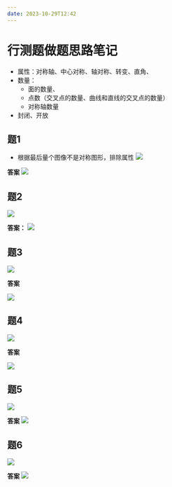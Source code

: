 ```yaml
---
date: 2023-10-29T12:42
---
```



# 行测题做题思路笔记

- 属性：对称轴、中心对称、轴对称、转变、直角、
- 数量：
  - 面的数量、
  - 点数（交叉点的数量、曲线和直线的交叉点的数量）
  - 对称轴数量
- 封闭、开放

## 题1

- 根据最后量个图像不是对称图形，排除属性
![](./images/2023-10-29-12-44-16.png)

**答案**
![](./images/2023-10-29-12-53-25.png)

## 题2

![](./images/2023-10-29-12-57-23.png)

**答案：**
![](./images/2023-10-29-13-02-19.png)

## 题3

![](./images/2023-10-29-13-04-32.png)

**答案**

![](./images/2023-10-29-13-21-35.png)

## 题4

![](./images/2023-10-29-13-27-51.png)

**答案**

![](./images/2023-10-29-13-29-09.png)

## 题5

![](./images/2023-10-29-13-36-40.png)

**答案**
![](./images/2023-10-29-13-41-08.png)

## 题6

![](./images/2023-10-29-13-51-06.png)

**答案**
![](./images/2023-10-29-13-59-33.png)
